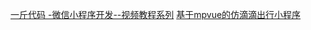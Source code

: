 [一斤代码 -微信小程序开发--视频教程系列](https://www.jianshu.com/p/e6111b762a10)
[基于mpvue的仿滴滴出行小程序](https://juejin.im/post/5b3a1354e51d45559b6b658c)
